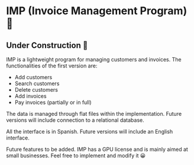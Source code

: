 # IMP (Invoice Management Program) 📃
## Under Construction 🚧
IMP is a lightweight program for managing customers and invoices. The functionalities of the first version are:

- Add customers
- Search customers
- Delete customers
- Add invoices
- Pay invoices (partially or in full)

The data is managed through flat files within the implementation. Future versions will include connection to a relational database.

All the interface is in Spanish. Future versions will include an English interface.

Future features to be added. IMP has a GPU license and is mainly aimed at small businesses. Feel free to implement and modify it 😀
